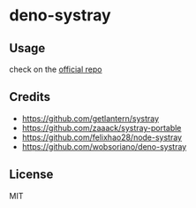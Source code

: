 # deno-systray

## Usage

check on the [official repo](https://github.com/wobsoriano/deno-systray)

## Credits

- https://github.com/getlantern/systray
- https://github.com/zaaack/systray-portable
- https://github.com/felixhao28/node-systray
- https://github.com/wobsoriano/deno-systray

## License

MIT
